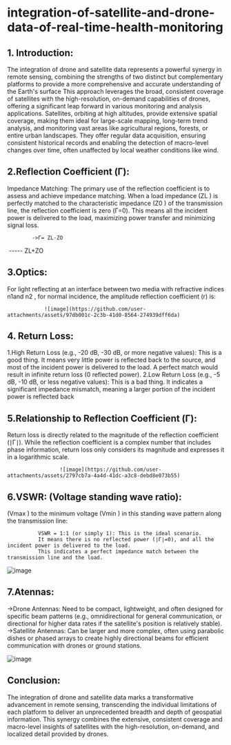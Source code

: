 # integration-of-satellite-and-drone-data-of-real-time-health-monitoring

## 1. Introduction:
The integration of drone and satellite data represents a powerful synergy in remote sensing, combining the strengths of two distinct but complementary platforms to provide
a more comprehensive and accurate understanding of the Earth's surface
This approach leverages the broad, consistent coverage of satellites with the high-resolution, on-demand capabilities of drones, offering a significant 
leap forward in various monitoring and analysis applications.
Satellites, orbiting at high altitudes, provide extensive spatial coverage, making them ideal for large-scale mapping,
long-term trend analysis, and monitoring vast areas like agricultural regions, forests, or entire urban landscapes. They offer regular data acquisition, 
ensuring consistent historical records and enabling the detection of macro-level changes over time, often unaffected by local weather conditions like wind.

## 2.Reflection Coefficient (Γ):
Impedance Matching: The primary use of the reflection coefficient is to assess and achieve impedance matching.
When a load impedance (ZL ) is perfectly matched to the characteristic impedance (Z0	) of the transmission line, 
the reflection coefficient is zero (Γ=0). This means all the incident power is delivered to the load, maximizing power 
transfer and minimizing signal loss.

            ->Γ= ZL-ZO
​	               -----
                 ZL+ZO

 ## 3.Optics:
 For light reflecting at an interface between two media with refractive indices n1and n2 , for normal incidence, 
 the amplitude reflection coefficient (r) is:

                ![image](https://github.com/user-attachments/assets/97db001c-2c3b-41d0-8564-274939dff6da)


## 4. Return Loss:
1.High Return Loss (e.g., -20 dB, -30 dB, or more negative values): This is a good thing. 
It means very little power is reflected back to the source, and most of the incident power is delivered to the load. 
A perfect match would result in infinite return loss (0 reflected power).
2.Low Return Loss (e.g., -5 dB, -10 dB, or less negative values): This is a bad thing.
It indicates a significant impedance mismatch, meaning a larger portion of the incident power is reflected back


## 5.Relationship to Reflection Coefficient (Γ):
Return loss is directly related to the magnitude of the reflection coefficient (∣Γ∣).
While the reflection coefficient is a complex number that includes phase information, 
return loss only considers its magnitude and expresses it in a logarithmic scale.

                     ![image](https://github.com/user-attachments/assets/2797cb7a-4a4d-41dc-a3c8-debd8e073b55)


## 6.VSWR: (Voltage standing wave ratio):
(Vmax ) to the minimum voltage (Vmin ) in this standing wave pattern along the transmission line:
       
              VSWR = 1:1 (or simply 1): This is the ideal scenario. 
              It means there is no reflected power (∣Γ∣=0), and all the incident power is delivered to the load. 
              This indicates a perfect impedance match between the transmission line and the load.

              
  ![image](https://github.com/user-attachments/assets/b3e5bac4-8fdf-4541-8507-6fc14bd7e79b)



  ## 7.Atennas:
  ->Drone Antennas: Need to be compact, lightweight, and often designed for specific beam patterns 
  (e.g., omnidirectional for general communication, or directional for higher data rates if the satellite's position is 
  relatively stable).
  ->Satellite Antennas: Can be larger and more complex, often using parabolic dishes or phased arrays to create highly 
  directional beams for efficient communication with drones or ground stations.

  ![image](https://github.com/user-attachments/assets/1724f68b-a435-42e4-960d-7a73972f653a)


  ## Conclusion:
  The integration of drone and satellite data marks a transformative advancement in remote sensing, transcending the 
  individual limitations of each platform to 
  deliver an unprecedented breadth and depth of geospatial information. This synergy combines the extensive, 
  consistent coverage and macro-level insights of satellites with the high-resolution, on-demand, and localized detail 
  provided by drones.
  

  

 

      
 
​	
 
